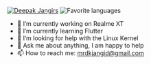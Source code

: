 [![Deepak Jangirs](https://github-readme-stats.vercel.app/api?username=Deepak5310&show_icons=true&include_all_commits=true&theme=dark&layout=compact)](https://github.com/Deepak5310)
![Favorite languages](https://github-readme-stats.vercel.app/api/top-langs/?username=Deepak5310&theme=dark&layout=compact)

- 🔭 I’m currently working on Realme XT
- 🌱 I’m currently learning Flutter 
- 🤔 I’m looking for help with the Linux Kernel
- 💬 Ask me about anything, I am happy to help
- 📫 How to reach me: mrdkjangid@gmail.com
